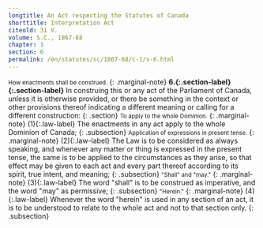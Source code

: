 ```yaml
---
longtitle: An Act respecting the Statutes of Canada
shorttitle: Interpretation Act
citeold: 31 V.
volume: S.C., 1867-68
chapter: 1
section: 6
permalink: /en/statutes/sc/1867-68/c-1/s-6.html
---
```

<small>How enactments shall be construed.</small>
{: .marginal-note}
<strong><a id="s-6"><span>6.</span>{:.section-label}</a>{:.section-label}</strong> In construing this or any act of the Parliament of Canada, unless it is otherwise provided, or there be something in the context or other provisions thereof indicating a different meaning or calling for a different construction:
{: .section}
<small>To apply to the whole Dominion.</small>
{: .marginal-note}
<span id="s-6-(1)">(1)</span>{:.law-label} The enactments in any act apply to the whole Dominion of Canada;
{: .subsection}
<small>Application of expressions in present tense.</small>
{: .marginal-note}
<span id="s-6-(2)">(2)</span>{:.law-label} The Law is to be considered as always speaking, and whenever any matter or thing is expressed in the present tense, the same is to be applied to the circumstances as they arise, so that effect may be given to each act and every part thereof according to its spirit, true intent, and meaning;
{: .subsection}
<small>"Shall" and "may."</small>
{: .marginal-note}
<span id="s-6-(3)">(3)</span>{:.law-label} The word "shall" is to be construed as imperative, and the word "may" as permissive;
{: .subsection}
<small>"Herein."</small>
{: .marginal-note}
<span id="s-6-(4)">(4)</span>{:.law-label} Whenever the word "herein" is used in any section of an act, it is to be understood to relate to the whole act and not to that section only.
{: .subsection}